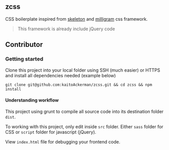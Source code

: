 zcss
---
CSS boilerplate inspired from [skeleton](http://getskeleton.com/) and [milligram](https://milligram.io/) css framework.

> This framework is already include jQuery code
## Contributor
### Getting started

Clone this project into your local folder using SSH (much easier) or HTTPS and install all dependencies needed (example below)

```
git clone git@github.com:kaitoAckerman/zcss.git && cd zcss && npm install
```

#### Understanding workflow

This project using grunt to compile all source code into its destination folder `dist`.

To working with this project, only edit inside `src` folder. Either `sass` folder for CSS or `script` folder for javascript (jQuery).

View `index.html` file for debugging your frontend code.